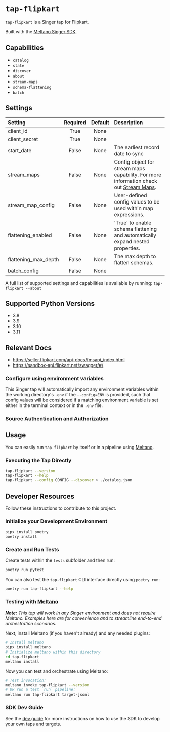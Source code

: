 # `tap-flipkart`

`tap-flipkart` is a Singer tap for Flipkart.

Built with the [Meltano Singer SDK](https://sdk.meltano.com).

## Capabilities

* `catalog`
* `state`
* `discover`
* `about`
* `stream-maps`
* `schema-flattening`
* `batch`

## Settings

| Setting             | Required | Default | Description |
|:--------------------|:--------:|:-------:|:------------|
| client_id           | True     | None    |             |
| client_secret       | True     | None    |             |
| start_date          | False    | None    | The earliest record date to sync |
| stream_maps         | False    | None    | Config object for stream maps capability. For more information check out [Stream Maps](https://sdk.meltano.com/en/latest/stream_maps.html). |
| stream_map_config   | False    | None    | User-defined config values to be used within map expressions. |
| flattening_enabled  | False    | None    | 'True' to enable schema flattening and automatically expand nested properties. |
| flattening_max_depth| False    | None    | The max depth to flatten schemas. |
| batch_config        | False    | None    |             |

A full list of supported settings and capabilities is available by running: `tap-flipkart --about`

## Supported Python Versions

* 3.8
* 3.9
* 3.10
* 3.11

## Relevant Docs

- https://seller.flipkart.com/api-docs/fmsapi_index.html
- https://sandbox-api.flipkart.net/swagger/#/

### Configure using environment variables

This Singer tap will automatically import any environment variables within the working directory's
`.env` if the `--config=ENV` is provided, such that config values will be considered if a matching
environment variable is set either in the terminal context or in the `.env` file.

### Source Authentication and Authorization

## Usage

You can easily run `tap-flipkart` by itself or in a pipeline using [Meltano](https://meltano.com/).

### Executing the Tap Directly

```bash
tap-flipkart --version
tap-flipkart --help
tap-flipkart --config CONFIG --discover > ./catalog.json
```

## Developer Resources

Follow these instructions to contribute to this project.

### Initialize your Development Environment

```bash
pipx install poetry
poetry install
```

### Create and Run Tests

Create tests within the `tests` subfolder and
  then run:

```bash
poetry run pytest
```

You can also test the `tap-flipkart` CLI interface directly using `poetry run`:

```bash
poetry run tap-flipkart --help
```

### Testing with [Meltano](https://www.meltano.com)

_**Note:** This tap will work in any Singer environment and does not require Meltano.
Examples here are for convenience and to streamline end-to-end orchestration scenarios._

Next, install Meltano (if you haven't already) and any needed plugins:

```bash
# Install meltano
pipx install meltano
# Initialize meltano within this directory
cd tap-flipkart
meltano install
```

Now you can test and orchestrate using Meltano:

```bash
# Test invocation:
meltano invoke tap-flipkart --version
# OR run a test `run` pipeline:
meltano run tap-flipkart target-jsonl
```

### SDK Dev Guide

See the [dev guide](https://sdk.meltano.com/en/latest/dev_guide.html) for more instructions on how to use the SDK to
develop your own taps and targets.

